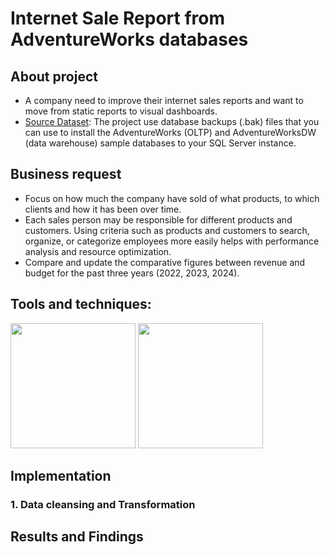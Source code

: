 
# Internet Sale Report from AdventureWorks databases 

## About project
- A company need to improve  their internet sales reports and want to move from static reports to visual dashboards.
- [Source Dataset](https://learn.microsoft.com/en-us/sql/samples/adventureworks-install-configure?view=sql-server-ver16&tabs=ssms): The project use database backups (.bak) files that you can use to install the AdventureWorks (OLTP) and AdventureWorksDW (data warehouse) sample databases to your SQL Server instance.
## Business request
- Focus on how much the company have sold of what products, to which clients and how it has been over time.
- Each sales person may be responsible for different products and customers. Using criteria such as products and customers to search, organize, or categorize employees more easily helps with performance analysis and resource optimization.
- Compare and update the comparative figures between revenue and budget for the past three years (2022, 2023, 2024).
## Tools and techniques:

<img src="https://logonoid.com/images/sql-server-logo.png" width="200"> <img src="https://seeklogo.com/images/P/power-bi-microsoft-logo-E4FC8DE4A9-seeklogo.com.png" width="200">

## Implementation
### 1. Data cleansing and Transformation

## Results and Findings

 
